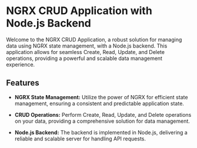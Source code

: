 # NGRX CRUD Application with Node.js Backend

Welcome to the NGRX CRUD Application, a robust solution for managing data using NGRX state management, with a Node.js backend. This application allows for seamless Create, Read, Update, and Delete operations, providing a powerful and scalable data management experience.

## Features

- **NGRX State Management:** Utilize the power of NGRX for efficient state management, ensuring a consistent and predictable application state.

- **CRUD Operations:** Perform Create, Read, Update, and Delete operations on your data, providing a comprehensive solution for data management.

- **Node.js Backend:** The backend is implemented in Node.js, delivering a reliable and scalable server for handling API requests.
